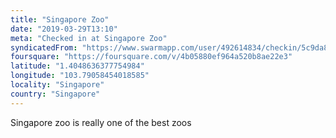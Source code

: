 ```yaml
---
title: "Singapore Zoo"
date: "2019-03-29T13:10"
meta: "Checked in at Singapore Zoo"
syndicatedFrom: "https://www.swarmapp.com/user/492614834/checkin/5c9da8d53d4791002c9a241a"
foursquare: "https://foursquare.com/v/4b05880ef964a520b8ae22e3"
latitude: "1.4048636377754984"
longitude: "103.79058454018585"
locality: "Singapore"
country: "Singapore"
---
```

Singapore zoo is really one of the best zoos
